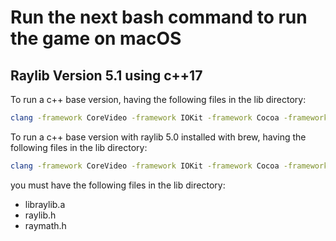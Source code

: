 # Run the next bash command to run the game on macOS

## Raylib Version 5.1 using c++17

To run a c++ base version, having the following files in the lib directory:

```bash
clang -framework CoreVideo -framework IOKit -framework Cocoa -framework GLUT -framework OpenGL lib/libraylib.a -I ./lib  src/main.cpp -o main -std=c++17 && ./main
```

To run a c++ base version with raylib 5.0 installed with brew, having the following files in the lib directory:

```bash
clang -framework CoreVideo -framework IOKit -framework Cocoa -framework GLUT -framework OpenGL -I /opt/homebrew/Cellar/raylib/5.0/include -L /opt/homebrew/Cellar/raylib/5.0/lib -lraylib src/main.cpp -o main -std=c++17 && ./main
```

you must have the following files in the lib directory:

- libraylib.a
- raylib.h
- raymath.h
